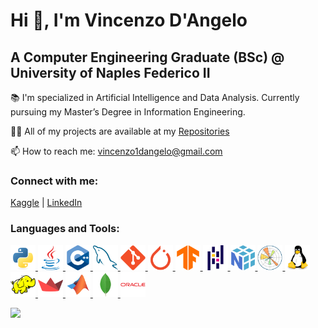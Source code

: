 <p align="center">
  <h1>Hi 👋, I'm Vincenzo D'Angelo</h1>
  <h2>A Computer Engineering Graduate (BSc) @ University of Naples Federico II</h2>
</p>

📚 I'm specialized in Artificial Intelligence and Data Analysis. Currently pursuing my Master’s Degree in Information Engineering.

👨‍💻 All of my projects are available at my [Repositories](https://github.com/vincenzodan?tab=repositories)  

📫 How to reach me: vincenzo1dangelo@gmail.com  

### Connect with me:  
[Kaggle](https://www.kaggle.com/vincenzodangelo) | [LinkedIn](https://www.linkedin.com/in/vincenzodangelo)

<h3 align="left">Languages and Tools:</h3>
<p align="left">
<a href="https://www.python.org/" target="_blank">
  <img src="https://raw.githubusercontent.com/devicons/devicon/master/icons/python/python-original.svg" width="40" height="40"/>
</a>
<a href="https://www.java.com/" target="_blank">
  <img src="https://raw.githubusercontent.com/devicons/devicon/master/icons/java/java-original.svg" width="40" height="40"/>
</a>
<a href="https://isocpp.org/" target="_blank">
  <img src="https://raw.githubusercontent.com/devicons/devicon/master/icons/cplusplus/cplusplus-original.svg" width="40" height="40"/>
</a>
<a href="https://www.mysql.com/" target="_blank">
  <img src="https://raw.githubusercontent.com/devicons/devicon/master/icons/mysql/mysql-original.svg" width="40" height="40"/>
</a>
<a href="https://git-scm.com/" target="_blank">
  <img src="https://raw.githubusercontent.com/devicons/devicon/master/icons/git/git-original.svg" width="40" height="40"/>
</a>
<a href="https://pytorch.org/" target="_blank">
  <img src="https://raw.githubusercontent.com/devicons/devicon/master/icons/pytorch/pytorch-original.svg" width="40" height="40"/>
</a>
<a href="https://www.tensorflow.org/" target="_blank">
  <img src="https://raw.githubusercontent.com/devicons/devicon/master/icons/tensorflow/tensorflow-original.svg" width="40" height="40"/>
</a>
<a href="https://pandas.pydata.org/" target="_blank">
  <img src="https://raw.githubusercontent.com/devicons/devicon/master/icons/pandas/pandas-original.svg" width="40" height="40"/>
</a>
<a href="https://numpy.org/" target="_blank">
  <img src="https://raw.githubusercontent.com/devicons/devicon/master/icons/numpy/numpy-original.svg" width="40" height="40"/>
</a>
<a href="https://matplotlib.org/" target="_blank">
  <img src="https://raw.githubusercontent.com/devicons/devicon/master/icons/matplotlib/matplotlib-original.svg" width="40" height="40"/>
</a>
<a href="https://www.linux.org/" target="_blank">
  <img src="https://raw.githubusercontent.com/devicons/devicon/master/icons/linux/linux-original.svg" width="40" height="40"/>
</a>
<a href="https://hadoop.apache.org/" target="_blank">
  <img src="https://raw.githubusercontent.com/devicons/devicon/master/icons/hadoop/hadoop-original.svg" width="40" height="40"/>
</a>
<a href="https://streamlit.io/" target="_blank">
  <img src="https://raw.githubusercontent.com/devicons/devicon/master/icons/streamlit/streamlit-original.svg" width="40" height="40"/>
</a>
<a href="https://it.mathworks.com/products/matlab.html" target="_blank">
  <img src="https://raw.githubusercontent.com/devicons/devicon/master/icons/matlab/matlab-original.svg" width="40" height="40"/>
</a>
<a href="https://www.mongodb.com/" target="_blank">
  <img src="https://raw.githubusercontent.com/devicons/devicon/master/icons/mongodb/mongodb-original.svg" width="40" height="40"/>
</a>
<a href="https://www.oracle.com/" target="_blank">
  <img src="https://raw.githubusercontent.com/devicons/devicon/master/icons/oracle/oracle-original.svg" width="40" height="40"/>
</a>
</p>
<img src="https://github-readme-stats.vercel.app/api/top-langs?username=vincenzodan&show_icons=true&locale=en&layout=compact" width="300"/>




